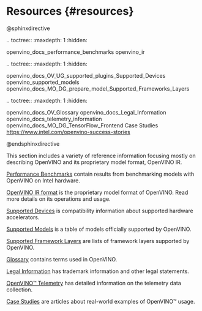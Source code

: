 # Resources {#resources}


@sphinxdirective

.. toctree::
   :maxdepth: 1
   :hidden:

   openvino_docs_performance_benchmarks
   openvino_ir

.. toctree::
   :maxdepth: 1
   :hidden:

   openvino_docs_OV_UG_supported_plugins_Supported_Devices
   openvino_supported_models
   openvino_docs_MO_DG_prepare_model_Supported_Frameworks_Layers

.. toctree::
   :maxdepth: 1
   :hidden:

   openvino_docs_OV_Glossary
   openvino_docs_Legal_Information
   openvino_docs_telemetry_information
   openvino_docs_MO_DG_TensorFlow_Frontend
   Case Studies <https://www.intel.com/openvino-success-stories>


@endsphinxdirective

This section includes a variety of reference information focusing mostly on describing OpenVINO 
and its proprietary model format, OpenVINO IR.

[Performance Benchmarks](../benchmarks/performance_benchmarks.md) contain results from benchmarking models with OpenVINO on Intel hardware.

[OpenVINO IR format](openvino_ir.md) is the proprietary model format of OpenVINO. Read more details on its operations and usage. 

[Supported Devices](../OV_Runtime_UG/supported_plugins/Supported_Devices.md) is compatibility information about supported hardware accelerators.

[Supported Models](supported_models.md) is a table of models officially supported by OpenVINO. 

[Supported Framework Layers](../MO_DG/prepare_model/Supported_Frameworks_Layers.md) are lists of framework layers supported by OpenVINO. 

[Glossary](../glossary.md) contains terms used in OpenVINO.

[Legal Information](../Legal_Information.md) has trademark information and other legal statements.

[OpenVINO™ Telemetry](telemetry_information.md) has detailed information on the telemetry data collection. 

[Case Studies](https://www.intel.com/openvino-success-stories) are articles about real-world examples of OpenVINO™ usage.
